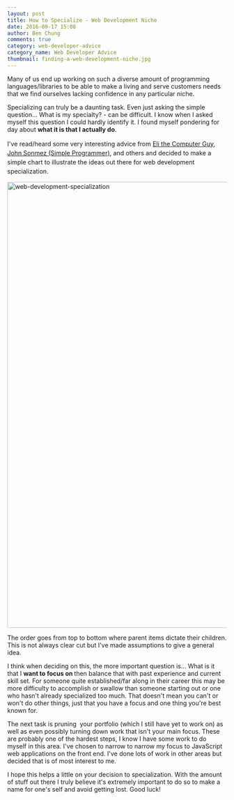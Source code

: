 ```yaml
---
layout: post
title: How to Specialize - Web Development Niche
date: 2016-09-17 15:08
author: Ben Chung
comments: true
category: web-developer-advice
category_name: Web Developer Advice
thumbnail: finding-a-web-development-niche.jpg
---
```

Many of us end up working on such a diverse amount of programming languages/libraries to be able to make a living and serve customers needs that we find ourselves lacking confidence in any particular niche.

Specializing can truly be a daunting task. Even just asking the simple question... What is my specialty? - can be difficult. I know when I asked myself this question I could hardly identify it. I found myself pondering for day about <strong>what it is that I actually do</strong>.

<span style="line-height: 1.5;">I've read/heard some very interesting advice from </span><a style="line-height: 1.5;" href="https://www.youtube.com/user/elithecomputerguy" target="_blank">Eli the Computer Guy</a><span style="line-height: 1.5;">, </span><a style="line-height: 1.5;" href="https://www.youtube.com/user/jsonmez" target="_blank">John Sonmez (Simple Programmer)</a><span style="line-height: 1.5;">, and others and decided to make a simple chart to illustrate the ideas out there for web development specialization.</span>

<img class="alignnone wp-image-2229 size-large" src="{{site.baseurl}}/images/blog/web-development-specialization-630x1024.jpg" alt="web-development-specialization" width="630" height="1024" />

The order goes from top to bottom where parent items dictate their children. This is not always clear cut but I've made assumptions to give a general idea.

I think when deciding on this, the more important question is... What is it that I <strong>want to focus on </strong>then balance that with past experience and current skill set. For someone quite established/far along in their career this may be more difficulty to accomplish or swallow than someone starting out or one who hasn't already specialized too much. That doesn't mean you can't or won't do other things, just that you have a focus and one thing you're best known for.

The next task is pruning  your portfolio (which I still have yet to work on) as well as even possibly turning down work that isn't your main focus. These are probably one of the hardest steps, I know I have some work to do myself in this area. I've chosen to narrow to narrow my focus to JavaScript web applications on the front end. I've done lots of work in other areas but decided that is of most interest to me.

I hope this helps a little on your decision to specialization. With the amount of stuff out there I truly believe it's extremely important to do so to make a name for one's self and avoid getting lost. Good luck!

&nbsp;
